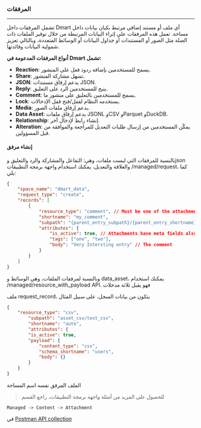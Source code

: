### المرفقات

---

تشمل المرفقات داخل Dmart أي ملف أو مستند إضافي مرتبط بكيان بيانات داخل مساحة. تعمل هذه المرفقات على إثراء البيانات المرتبطة من خلال توفير الملفات ذات الصلة مثل الصور أو المستندات أو جداول البيانات أو الوسائط المتعددة، وبالتالي تعزيز شمولية البيانات وفائدتها.

**أنواع المرفقات المدعومة في Dmart تشمل:**

- **Reaction**: يسمح للمستخدمين بإضافة ردود فعل على المنشور.
- **Share**: تسهل مشاركة المنشور.
- **JSON**: يدعم إرفاق مستندات JSON.
- **Reply**: يتيح للمستخدمين الرد على التعليق.
- **Comment**: يسمح للمستخدمين بالتعليق على منشور ما.
- **Lock**: يستخدمه النظام لقفل/فتح قفل الإدخالات.
- **Media**: يدعم إرفاق ملفات الصور.
- **Data Asset**: يدعم إرفاق ملفات JSONL وCSV وParquet وDuckDB.
- **Relationship**: إنشاء رابط لإدخال آخر.
- **Alteration**: يمكّن المستخدمين من إرسال طلبات التعديل للمراجعة والموافقة من قبل المسؤولين.

#### إنشاء مرفق

بالنسبة للمرفقات التي ليست ملفات، وهي: التفاعل والمشاركة والرد والتعليق وjson والعلاقة والتعديل، يمكنك استخدام واجهة برمجة التطبيقات /managed/request، كما يلي:

```json
{
    "space_name": "dmart_data",
    "request_type": "create",
    "records": [
        {
            "resource_type": "comment", // Must be one of the attachment types that is not file
            "shortname": "my_comment",
            "subpath": "{parent_entry_subpath}/{parent_entry_shortname}",
            "attributes": {
                "is_active": true, // Attachments have meta fields also
                "tags": ["one", "two"],
                "body": "Very Intersting entry" // The comment
            }
        }
    ]
}
```

وبالنسبة لمرفقات الملفات، وهي الوسائط و data_asset، يمكنك استخدام /managed/resource_with_payload API. فهو يقبل ثلاثة مدخلات

ملف request_record، يتكون من بيانات السجل، على سبيل المثال

```json
{
    "resource_type": "csv",
        "subpath": "asset_csv/test_csv",
        "shortname": "auto",
        "attributes": {
        "is_active": true,
        "payload": {
            "content_type": "csv",
            "schema_shortname": "users",
            "body": {}
        }
    }
}
```

الملف المرفق نفسه
اسم المساحة

> للحصول على المزيد من أمثلة واجهة برمجة التطبيقات، راجع القسم

`Managed -> Content -> Attachment`

في [Postman API collection](https://www.postman.com/galactic-desert-723527/workspace/dmart/collection/5491055-c2a1ccd1-6554-4890-b6c8-59b522983e2f)
